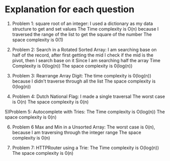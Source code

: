 # Explanation for each question 

1) Problem 1: square root of an integer:
    I used a dictionary as my data structure to get and set values
    The Time complexity is  O(n) because I traversed the range of the list to get the square of the number
    The space complexity is 0(1) 
   

2) Problem 2: Search in a Rotated Sorted Array:
   I am searching base on half of the record, after first getting the mid 
   I check if the mid is the pivot, then I search base on it 
   Since I am searching half the array Time Complexity is 0(log(n))
   The space complexity is 0(log(n))
   

3) Problem 3: Rearrange Array Digit:
   The time complexity is 0(log(n)) because I didn't traverse through all the list 
   The space complexity is 0(log(n))
 
   

4) Problem 4: Dutch National Flag:
    I made a single traversal 
    The worst case is  O(n) 
    The space complexity is 0(n)

   

5)Problem 5: Autocomplete with Tries:
    The Time complexity is O(log(n)) 
    The space complexity is 0(n)


6) Problem 6 Max and Min in a Unsorted Array:
    The worst case is 0(n), because I am traversing through the integer range 
    The space complexity is 0(n)
   

7) Problem 7: HTTPRouter using a Trie:
    The Time complexity is O(log(n)) 
    The space complexity is 0(n)

    

